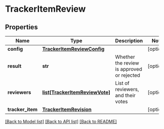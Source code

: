 # TrackerItemReview

## Properties
Name | Type | Description | Notes
------------ | ------------- | ------------- | -------------
**config** | [**TrackerItemReviewConfig**](TrackerItemReviewConfig.md) |  | [optional] 
**result** | **str** | Whether the review is approved or rejected | [optional] 
**reviewers** | [**list[TrackerItemReviewVote]**](TrackerItemReviewVote.md) | List of reviewers, and their votes | [optional] 
**tracker_item** | [**TrackerItemRevision**](TrackerItemRevision.md) |  | [optional] 

[[Back to Model list]](../README.md#documentation-for-models) [[Back to API list]](../README.md#documentation-for-api-endpoints) [[Back to README]](../README.md)

